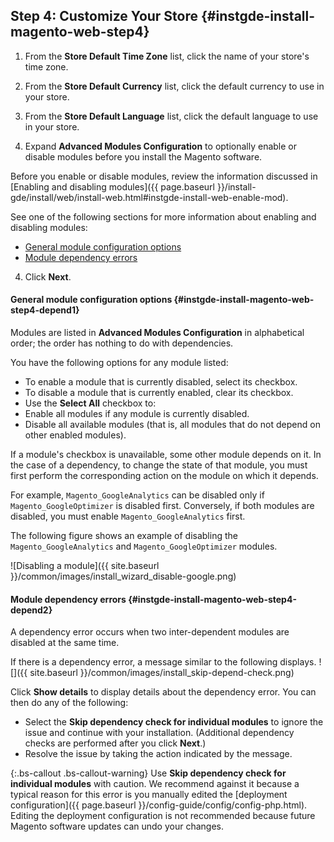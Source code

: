 ## Step 4: Customize Your Store   {#instgde-install-magento-web-step4}

1. From the **Store Default Time Zone** list, click the name of your store's time zone.

2. From the **Store Default Currency** list, click the default currency to use in your store.

3. From the **Store Default Language** list, click the default language to use in your store.

3. Expand **Advanced Modules Configuration** to optionally enable or disable modules before you install the Magento software.

 Before you enable or disable modules, review the information discussed in [Enabling and disabling modules]({{ page.baseurl }}/install-gde/install/web/install-web.html#instgde-install-web-enable-mod).

 See one of the following sections for more information about enabling and disabling modules:

 * [General module configuration options](#instgde-install-magento-web-step4-depend1)
 * [Module dependency errors](#instgde-install-magento-web-step4-depend2)

4. Click **Next**.

#### General module configuration options   {#instgde-install-magento-web-step4-depend1}

Modules are listed in **Advanced Modules Configuration** in alphabetical order; the order has nothing to do with dependencies.

You have the following options for any module listed:

* To enable a module that is currently disabled, select its checkbox.
* To disable a module that is currently enabled, clear its checkbox.
* Use the **Select All** checkbox to:
 * Enable all modules if any module is currently disabled.
 * Disable all available modules (that is, all modules that do not depend on other enabled modules).

If a module's checkbox is unavailable, some other module depends on it. In the case of a dependency, to change the state of that module, you must first perform the corresponding action on the module on which it depends.

For example, `Magento_GoogleAnalytics` can be disabled only if `Magento_GoogleOptimizer` is disabled first. Conversely, if both modules are disabled, you must enable `Magento_GoogleAnalytics` first.

The following figure shows an example of disabling the `Magento_GoogleAnalytics` and `Magento_GoogleOptimizer` modules.

![Disabling a module]({{ site.baseurl }}/common/images/install_wizard_disable-google.png)

#### Module dependency errors   {#instgde-install-magento-web-step4-depend2}

A dependency error occurs when two inter-dependent modules are disabled at the same time.

If there is a dependency error, a message similar to the following displays.
![]({{ site.baseurl }}/common/images/install_skip-depend-check.png)

Click **Show details** to display details about the dependency error. You can then do any of the following:

* Select the **Skip dependency check for individual modules** to ignore the issue and continue with your installation. (Additional dependency checks are performed after you click **Next**.)
* Resolve the issue by taking the action indicated by the message.

{:.bs-callout .bs-callout-warning}
Use <strong>Skip dependency check for individual modules</strong> with caution. We recommend against it because a typical reason for this error is you manually edited the [deployment configuration]({{ page.baseurl }}/config-guide/config/config-php.html). Editing the deployment configuration is not recommended because future Magento software updates can undo your changes.
